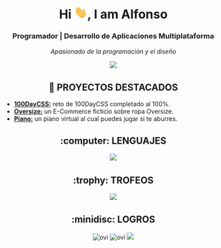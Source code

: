 <h1 align="center">Hi <img src="https://raw.githubusercontent.com/ABSphreak/ABSphreak/master/gifs/Hi.gif" width="30px">, I am Alfonso </h1>
<h3 align="center">Programador | Desarrollo de Aplicaciones Multiplataforma </h3>

<p align="center">
  <em>
    Apasionado de la programación y el diseño
  </em> 
  <br>
</p>

<p align="center">
  <img src="https://komarev.com/ghpvc/?username=alfonsaco&color=red&style=for-the-badge"/>
</p>   

<h2 align="center">🚀 PROYECTOS DESTACADOS</h2>
<ul>
  <li><a href="https://github.com/alfonsaco/100DaysCSS/" target="_blank"><b>100DayCSS:</b></a> reto de 100DayCSS completado al 100%.</li>
  <li><a href="https://alfonsaco.github.io/Oversize/"><b>Oversize:</b></a> un E-Commerce ficticio sobre ropa Oversize.</li>
  <li><a href="https://alfonsaco.github.io/Piano/#"><b>Piano:</b></a> un piano virtual al cual puedes jugar si te aburres.</li>
</ul>

<h2 align="center">:computer: LENGUAJES</h2>
<p align="center">
  <a href="https://skillicons.dev">
    <img src="https://skillicons.dev/icons?i=js,html,css,codepen,java,androidstudio,py,vscode,eclipse,mysql,github,git,ps,pr,ai,windows,linux&theme=dark&perline=10">
  </a>
</p>

<h2 align="center">:trophy: TROFEOS</h2>
<p align="center">
   <img src="https://github-profile-trophy.vercel.app/?username=alfonsaco&theme=juicyfresh&no-bg=false" />  
</p>

<h2 align="center">:minidisc: LOGROS</h2>
<p align="center">
  <img src="https://github-readme-stats.vercel.app/api/top-langs?username=alfonsaco&show_icons=true&locale=en&layout=compact&theme=dark" alt="ovi" />
  <img src="https://github-readme-stats.vercel.app/api?username=alfonsaco&show_icons=true&locale=en&theme=dark" alt="ovi" width="410" />
  <img src="https://github-readme-streak-stats.herokuapp.com/?user=alfonsaco&theme=dark" />
</p>
